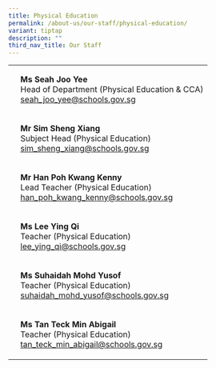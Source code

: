 ```yaml
---
title: Physical Education
permalink: /about-us/our-staff/physical-education/
variant: tiptap
description: ""
third_nav_title: Our Staff
---
```

<table><tbody><tr><td rowspan="1" colspan="1"><p></p></td><td rowspan="1" colspan="1"><p><strong>Ms Seah Joo Yee</strong><br>Head of Department (Physical Education &amp; CCA)<br><a href="mailto:seah_joo_yee@schools.gov.sg" rel="noopener noreferrer nofollow" target="_blank">seah_joo_yee@schools.gov.sg</a></p></td></tr><tr><td rowspan="1" colspan="1"><p></p></td><td rowspan="1" colspan="1"><p><strong>Mr Sim Sheng Xiang</strong><br>Subject Head (Physical Education)<br><a href="mailto:sim_sheng_xiang@schools.gov.sg" rel="noopener noreferrer nofollow" target="_blank">sim_sheng_xiang@schools.gov.sg</a></p></td></tr><tr><td rowspan="1" colspan="1"><p></p></td><td rowspan="1" colspan="1"><p><strong>Mr Han Poh Kwang Kenny</strong><br>Lead Teacher (Physical Education)<br><a href="mailto:han_poh_kwang_kenny@schools.gov.sg" rel="noopener noreferrer nofollow" target="_blank">han_poh_kwang_kenny@schools.gov.sg</a></p></td></tr><tr><td rowspan="1" colspan="1"><p></p></td><td rowspan="1" colspan="1"><p><strong>Ms Lee Ying Qi</strong><br>Teacher (Physical Education)<br><a href="mailto:lee_ying_qi@schools.gov.sg" rel="noopener noreferrer nofollow" target="_blank">lee_ying_qi@schools.gov.sg</a></p></td></tr><tr><td rowspan="1" colspan="1"><p></p></td><td rowspan="1" colspan="1"><p><strong>Ms Suhaidah Mohd Yusof</strong><br>Teacher (Physical Education)<br><a href="mailto:suhaidah_mohd_yusof@schools.gov.sg" rel="noopener noreferrer nofollow" target="_blank">suhaidah_mohd_yusof@schools.gov.sg</a></p></td></tr><tr><td rowspan="1" colspan="1"><p></p></td><td rowspan="1" colspan="1"><p><strong>Ms Tan Teck Min Abigail</strong><br>Teacher (Physical Education)<br><a href="mailto:tan_teck_min_abigail@schools.gov.sg" rel="noopener noreferrer nofollow" target="_blank">tan_teck_min_abigail@schools.gov.sg</a></p></td></tr></tbody></table><p></p>